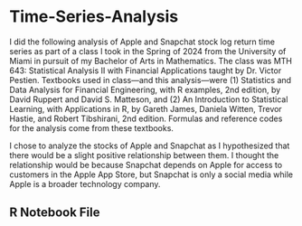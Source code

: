 # Time-Series-Analysis

I did the following analysis of Apple and Snapchat stock log return time series as part of a class I took in the Spring of 2024 from the University of Miami in pursuit of my Bachelor of Arts in Mathematics. The class was MTH 643: Statistical Analysis II with Financial Applications taught by Dr. Victor Pestien. Textbooks used in class—and this analysis—were (1) Statistics and Data Analysis for Financial Engineering, with R examples, 2nd edition, by David Ruppert and David S. Matteson, and (2) An Introduction to Statistical Learning, with Applications in R, by Gareth James, Daniela Witten, Trevor Hastie, and Robert Tibshirani, 2nd edition. Formulas and reference codes for the analysis come from these textbooks.

I chose to analyze the stocks of Apple and Snapchat as I hypothesized that there would be a slight positive relationship between them. I thought the relationship would be because Snapchat depends on Apple for access to customers in the Apple App Store, but Snapchat is only a social media while Apple is a broader technology company.

## R Notebook File


